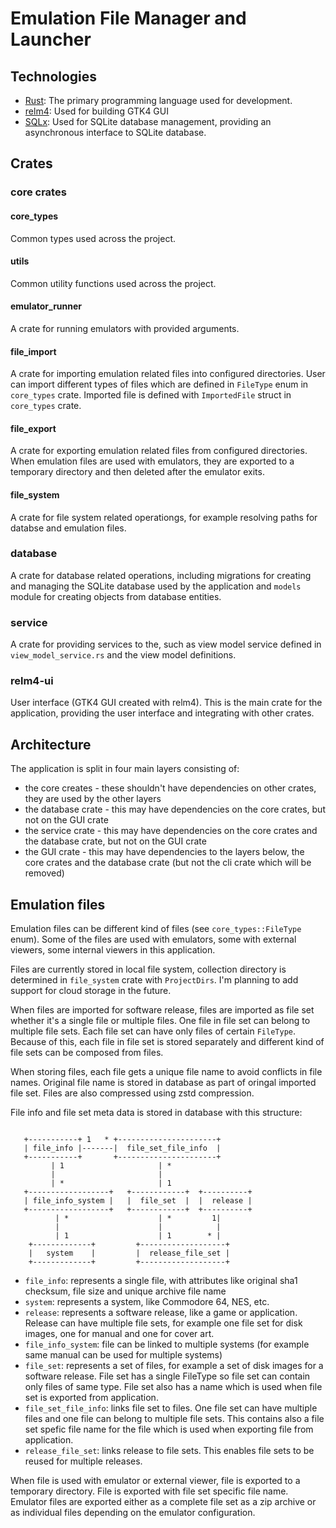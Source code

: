 # Emulation File Manager and Launcher

## Technologies

- [Rust](https://www.rust-lang.org/): The primary programming language used for development.
- [relm4](https://relm4.org/): Used for building GTK4 GUI 
- [SQLx](https://github.com/launchbadge/sqlx): Used for SQLite database management, providing an asynchronous interface to SQLite database. 

## Crates

### core crates
#### core_types

Common types used across the project.

#### utils

Common utility functions used across the project.

#### emulator_runner

A crate for running emulators with provided arguments.

#### file_import

A crate for importing emulation related files into configured directories. User can import different types of files which are defined in `FileType` enum in `core_types` crate. Imported file is defined with `ImportedFile` struct in `core_types` crate. 

#### file_export 

A crate for exporting emulation related files from configured directories. When emulation files are used with emulators, they are exported to a temporary directory and then deleted after the emulator exits.

#### file_system

A crate for file system related operationgs, for example resolving paths for databse and emulation files.

### database

A crate for database related operations, including migrations for creating and managing the SQLite database used by the application and `models` module for creating objects from database entities.

### service

A crate for providing services to the, such as view model service defined in `view_model_service.rs` and the view model definitions. 


### relm4-ui

User interface (GTK4 GUI created with relm4). This is the main crate for the application, providing the user interface and integrating with other crates.

## Architecture

The application is split in four main layers consisting of:
- the core creates - these shouldn't have dependencies on other crates, they are used by the other layers
- the database crate - this may have dependencies on the core crates, but not on the GUI crate
- the service crate - this may have dependencies on the core crates and the database crate, but not on the GUI crate
- the GUI crate - this may have dependencies to the layers below, the core crates and the database crate (but not the cli crate which will be removed)

## Emulation files

Emulation files can be different kind of files (see `core_types::FileType` enum). Some of the files are used with emulators, some with external viewers, some internal viewers in this application.

Files are currently stored in local file system, collection directory is determined in `file_system` crate with `ProjectDirs`. I'm planning to add support for cloud storage in the future.

When files are imported for software release, files are imported as file set whether it's a single file or multiple files. One file in file set can belong to multiple file sets. Each file set can have only files of certain `FileType`. Because of this, each file in file set is stored separately and different kind of file sets can be composed from files. 

When storing files, each file gets a unique file name to avoid conflicts in file names. Original file name is stored in database as part of oringal imported file set. Files are also compressed using zstd compression. 

File info and file set meta data is stored in database with this structure:

```plaintext

   +-----------+ 1   * +----------------------+
   | file_info |-------|  file_set_file_info  | 
   +-----------+       +----------------------+
         | 1                     | *
         |                       | 
         | *                     | 1
   +------------------+   +------------+  +----------+ 
   | file_info_system |   |  file_set  |  |  release |
   +------------------+   +------------+  +----------+
          | *                    | *         1| 
          |                      |            | 
          | 1                    | 1        * | 
    +-------------+         +-------------------+ 
    |   system    |         |  release_file_set |
    +-------------+         +-------------------+

```


- `file_info`: represents a single file, with attributes like original sha1 checksum, file size and unique archive file name
- `system`: represents a system, like Commodore 64, NES, etc. 
- `release`: represents a software release, like a game or application. Release can have multiple file sets, for example one file set for disk images, one for manual and one for cover art.
- `file_info_system`: file can be linked to multiple systems (for example same manual can be used for multiple systems)
- `file_set`: represents a set of files, for example a set of disk images for a software release. File set has a single FileType so file set can contain only files of same type. File set also has a name which is used when file set is exported from application.
- `file_set_file_info`: links file set to files. One file set can have multiple files and one file can belong to multiple file sets. This contains also a file set spefic file name for the file which is used when exporting file from application. 
- `release_file_set`: links release to file sets. This enables file sets to be reused for multiple releases. 

When file is used with emulator or external viewer, file is exported to a temporary directory. File is exported with file set specific file name. Emulator files are exported either as a complete file set as a zip archive or as individual files depending on the emulator configuration.


